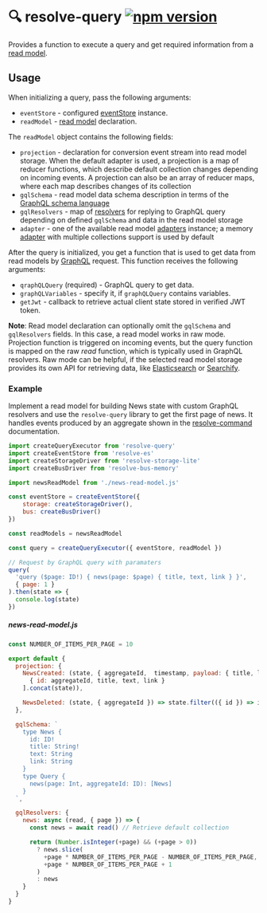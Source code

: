 # **🔍 resolve-query** [![npm version](https://badge.fury.io/js/resolve-query.svg)](https://badge.fury.io/js/resolve-query)

Provides a function to execute a query and get required information from a [read model](../resolve-scripts/src/template#%EF%B8%8F-aggregates-and-read-models).

## Usage
When initializing a query, pass the following arguments:

* `eventStore` - configured [eventStore](../resolve-es) instance.
* `readModel` - [read model](../resolve-scripts/src/template#%EF%B8%8F-aggregates-and-read-models) declaration.

The `readModel` object contains the following fields:

* `projection` - declaration for conversion event stream into read model storage. When the default adapter is used, a projection is a map of reducer functions, which describe default collection changes depending on incoming events. A projection can also be an array of reducer maps, where each map describes changes of its collection
* `gqlSchema` - read model data schema description in terms of the [GraphQL schema language](http://graphql.org/learn/schema/)
* `gqlResolvers` - map of [resolvers](http://dev.apollodata.com/tools/graphql-tools/resolvers.html) for replying to GraphQL query depending on defined `gqlSchema` and data in the read model storage
* `adapter` - one of the available read model [adapters](../readmodel-adapters) instance; a memory [adapter](../readmodel-adapters/resolve-readmodel-memory) with multiple collections support is used by default

After the query is initialized, you get a function that is used to get data from read models by [GraphQL](http://graphql.org/learn/) request. This function receives the following arguments:

* `qraphQLQuery` (required) - GraphQL query to get data.
* `graphQLVariables` - specify it, if `graphQLQuery` contains variables.
* `getJwt` - callback to retrieve actual client state stored in verified JWT token.
 
**Note**: Read model declaration can optionally omit the `gqlSchema` and `gqlResolvers` fields. In this case, a read model works in raw mode. Projection function is triggered on incoming events, but the query function is mapped on the raw *read* function, which is typically used in GraphQL resolvers. Raw mode can be helpful, if the selected read model storage provides its own API for retrieving data, like [Elasticsearch](https://www.elastic.co/) or [Searchify](https://www.searchify.com/).


### Example
Implement a read model for building News state with custom GraphQL resolvers and use the `resolve-query` library to get the first page of news. It handles events produced by an aggregate shown in the [resolve-command](../resolve-command#example) documentation.

```js
import createQueryExecutor from 'resolve-query'
import createEventStore from 'resolve-es'
import createStorageDriver from 'resolve-storage-lite'
import createBusDriver from 'resolve-bus-memory'

import newsReadModel from './news-read-model.js'

const eventStore = createEventStore({ 
    storage: createStorageDriver(), 
    bus: createBusDriver()
})

const readModels = newsReadModel

const query = createQueryExecutor({ eventStore, readModel })

// Request by GraphQL query with paramaters
query(
  'query ($page: ID!) { news(page: $page) { title, text, link } }',
  { page: 1 }
).then(state => {
  console.log(state)
})
```

##### news-read-model.js
```js
const NUMBER_OF_ITEMS_PER_PAGE = 10

export default {
  projection: {
    NewsCreated: (state, { aggregateId,  timestamp, payload: { title, link, text } }) => ([
      { id: aggregateId, title, text, link }
    ].concat(state)),

    NewsDeleted: (state, { aggregateId }) => state.filter(({ id }) => id !== aggregateId)
  },

  gqlSchema: `
    type News {
      id: ID!
      title: String!
      text: String
      link: String
    }
    type Query {
      news(page: Int, aggregateId: ID): [News]
    }
  `,

  gqlResolvers: {
    news: async (read, { page }) => {
      const news = await read() // Retrieve default collection

      return (Number.isInteger(+page) && (+page > 0))
        ? news.slice(
          +page * NUMBER_OF_ITEMS_PER_PAGE - NUMBER_OF_ITEMS_PER_PAGE,
          +page * NUMBER_OF_ITEMS_PER_PAGE + 1
        )
        : news
    }
  }
}
```
